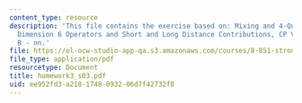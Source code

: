 ```yaml
---
content_type: resource
description: 'This file contains the exercise based on: Mixing and 4-Quark Operators,
  Dimension 6 Operators and Short and Long Distance Contributions, CP Violation in
  B - nn.'
file: https://ol-ocw-studio-app-qa.s3.amazonaws.com/courses/8-851-strong-interactions-effective-field-theories-of-qcd-spring-2006/ee952fd3a2181748093206d7f42732f8_homework3_s03.pdf
file_type: application/pdf
resourcetype: Document
title: homework3_s03.pdf
uid: ee952fd3-a218-1748-0932-06d7f42732f8
---
```

